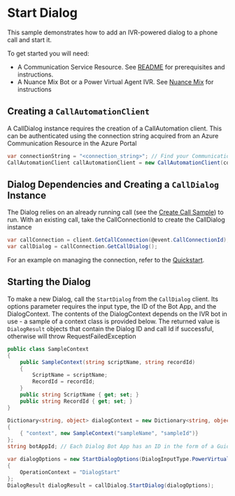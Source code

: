 # Start Dialog

This sample demonstrates how to add an IVR-powered dialog to a phone call and start it.

To get started you will need:
- A Communication Service Resource.  See [README][README] for prerequisites and instructions.
- A Nuance Mix Bot or a Power Virtual Agent IVR. See [Nuance Mix][Nuance_Mix] for instructions

## Creating a `CallAutomationClient`

A CallDialog instance requires the creation of a CallAutomation client. This can be authenticated using the connection string acquired from an Azure Communication Resource in the Azure Portal
```C#
var connectionString = "<connection_string>"; // Find your Communication Services resource in the Azure portal
CallAutomationClient callAutomationClient = new CallAutomationClient(connectionString);
```

## Dialog Dependencies and Creating a `CallDialog` Instance

The Dialog relies on an already running call (see the [Create Call Sample][create_call_sample]) to run. With an existing call, take the CallConnectionId to create the CallDialog instance
```C#
var callConnection = client.GetCallConnection(@event.CallConnectionId);
var callDialog = callConnection.GetCallDialog();
```
For an example on managing the connection, refer to the [Quickstart][Quickstart].

## Starting the Dialog

To make a new Dialog, call the `StartDialog` from the `CallDialog` client. Its options parameter requires the input type, the ID of the Bot App, and the DialogContext. The contents of the DialogContext depends on the IVR bot in use - a sample of a context class is provided below.
The returned value is `DialogResult` objects that contain the Dialog ID and call Id if successful, otherwise will throw RequestFailedException
```C#
public class SampleContext
{
    public SampleContext(string scriptName, string recordId)
    {
        ScriptName = scriptName;
        RecordId = recordId;
    }
    public string ScriptName { get; set; }
    public string RecordId { get; set; }
}
```
```C#
Dictionary<string, object> dialogContext = new Dictionary<string, object>()
{
    { "context", new SampleContext("sampleName", "sampleId")}
};
string botAppId; // Each Dialog Bot App has an ID in the form of a Guid. See the Quickstart for an example of how to acquire the botAppId
```
```C#
var dialogOptions = new StartDialogOptions(DialogInputType.PowerVirtualAgents, botAppId, dialogContext)
{
    OperationContext = "DialogStart"
};
DialogResult dialogResult = callDialog.StartDialog(dialogOptions);
```

<!-- Links -->
[README]: https://github.com/Azure/azure-sdk-for-net/blob/a20e269162fa88a43e5ba0e5bb28f2e76c74a484/sdk/communication/Azure.Communication.CallingServer/README.md#getting-started
[create_call_sample]: https://github.com/Azure/azure-sdk-for-net/blob/a20e269162fa88a43e5ba0e5bb28f2e76c74a484/sdk/communication/Azure.Communication.CallingServer/samples/Sample1_CreateCallAsync.md
[Quickstart]: https://github.com/Azure/communication-preview/blob/0e88fc78cc3eddaab8b8a9fe631420a2a1092eca/samples/Dialog%20Quickstart/CallAutomation_Dialog/readme.md
[Nuance_Mix]: https://docs.nuance.com/mix/